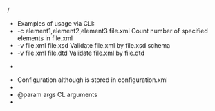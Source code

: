 /
  * Examples of usage via CLI:
  * -c element1,element2,element3 file.xml   Count number of specified elements in file.xml
  * -v file.xml file.xsd                     Validate file.xml by file.xsd schema
  * -v file.xml file.dtd                     Validate file.xml by file.dtd
  * <p />
  * Configuration although is stored in configuration.xml
  * 
  * @param args CL arguments
  * 